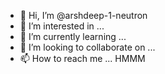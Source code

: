 - 👋 Hi, I’m @arshdeep-1-neutron
- 👀 I’m interested in ...
- 🌱 I’m currently learning ...
- 💞️ I’m looking to collaborate on ...
- 📫 How to reach me ...
HMMM
<!---
arshdeep-1-neutron/arshdeep-1-neutron is a ✨ special ✨ repository because its `README.md` (this file) appears on your GitHub profile.
You can click the Preview link to take a look at your changes.
--->

